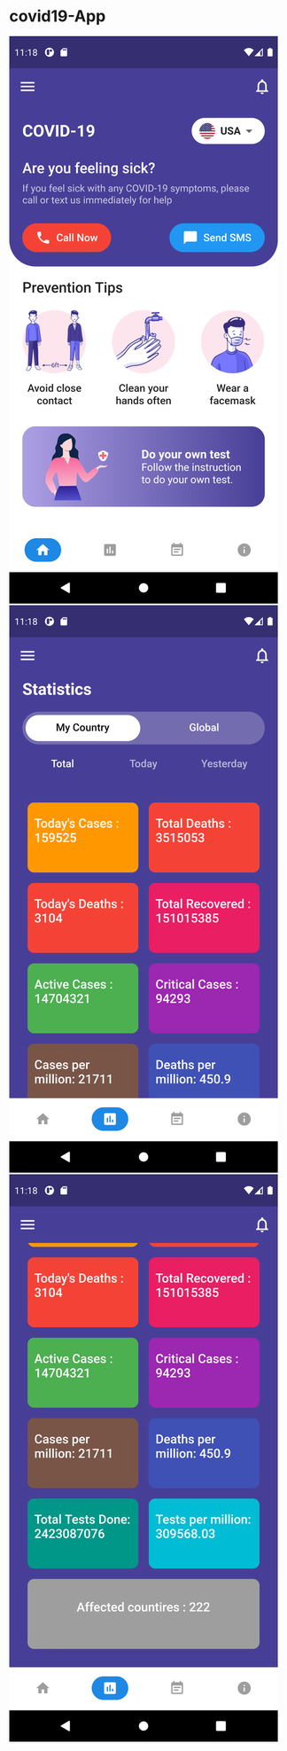 # covid19-App

![Alt text](1.png?raw=true "Main Screen")
![Alt text](2.png?raw=true "Main Screen")
![Alt text](3.png?raw=true "Main Screen")
